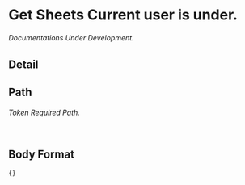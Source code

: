 # Get Sheets Current user is under.
###### Documentations Under Development.
## Detail
## Path
###### Token Required Path.
```js

```
## Body Format
```
{}
```